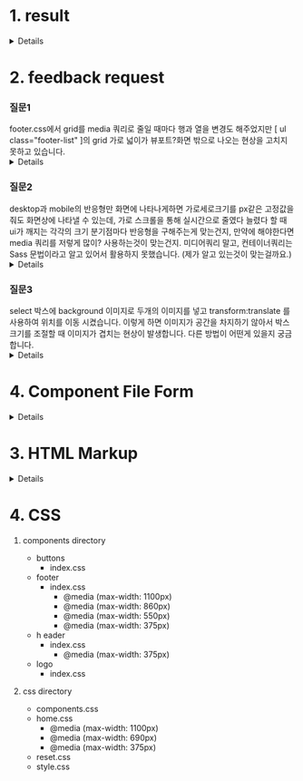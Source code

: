 <h1>1. result</h1>
<details>

<img src="https://github.com/Taewook1212/home-work/assets/147236247/329e54cb-2768-4b75-84d2-720746a1becf.gif" width="700" height="400"/>

* Desktiop  화면 width: 1600px / Mobile  화면 width: 375px 
<img src="https://github.com/Taewook1212/home-work/assets/147236247/3411535a-ceed-4a5e-af8e-f5eedaf6a7de" width="700" height="700"/>
<img src="https://github.com/Taewook1212/home-work/assets/147236247/42467faa-3a8e-49d7-942c-93b22ad24d13" width="200" height="800"/>

</details>
<h1>2. feedback request</h1>

<h3>질문1</h3> footer.css에서 grid를 media 쿼리로 줄일 때마다 행과 열을 변경도 해주었지만 [ ul class="footer-list" ]의 grid 가로 넓이가 뷰포트?화면 밖으로 나오는 현상을 고치지 못하고 있습니다.                 
<details><img src="https://github.com/Taewook1212/home-work/assets/147236247/dc614450-ff8b-4560-8e0c-a2f4e4242521"width="400" height="600"/>   </details>


 <h3>질문2</h3>  desktop과 mobile의 반응형만 화면에 나타나게하면 가로세로크기를 px같은 고정값을 줘도 화면상에 나타낼 수 있는데, 
 가로 스크롤을 통해 실시간으로 줄였다 늘렸다 할 때  ui가 깨지는 각각의 크기 분기점마다 반응형을 구해주는게 맞는건지, 만약에 해야한다면 media 쿼리를 저렇게 많이? 사용하는것이 맞는건지.
 미디어쿼리 말고, 컨테이너쿼리는 Sass 문법이라고 알고 있어서 활용하지 못했습니다. (제가 알고 있는것이 맞는걸까요.)
 
<details>
 <img src="https://github.com/Taewook1212/home-work/assets/147236247/1d80fa94-8f48-4bd0-b8a3-75be6d555be5"/></details>



 <h3>질문3</h3> select 박스에 background 이미지로 두개의 이미지를 넣고 transform:translate 를 사용하여 위치를 이동 시켰습니다. 이렇게 하면 이미지가 공간을 차지하기 않아서 박스 크기를 조절할 때 이미지가 겹치는 현상이 발생합니다. 다른 방법이 어떤게 있을지 궁금합니다.
 <details>
  <img src="https://github.com/Taewook1212/home-work/assets/147236247/d4f7cf31-f42d-4b6a-aa56-9eebd4a6b079"/>
</details>

<h1>4. Component File Form</h1>
 <details>
  <img src="https://github.com/Taewook1212/home-work/assets/147236247/f52908d4-d371-4f78-a4cc-6b1e6bc16450"/>
  <img src="https://github.com/Taewook1212/home-work/assets/147236247/3fecbc99-26f2-44bc-a1e6-86852ac9b495"/>
</details>
<h1>3. HTML Markup</h1>
 <details>
  <center><img src="https://github.com/Taewook1212/home-work/assets/147236247/a29d43c6-c1db-4e31-aa96-54680bf836ae.png" width="500" height="500"/></center>
<img src="https://github.com/Taewook1212/home-work/assets/147236247/379dd010-4f17-4ecc-82e7-cfc7a01dab74" width="500" height="500"/> 
 </details>



<h1>4. CSS</h1>

  1. components directory
     * buttons
       - index.css
     * footer
       - index.css
         - @media (max-width: 1100px)
         - @media (max-width: 860px)
         - @media (max-width: 550px)
         - @media (max-width: 375px)
     * h eader
       - index.css
         - @media (max-width: 375px)
     * logo
       - index.css
   
  2. css directory
     - components.css
     - home.css
       - @media (max-width: 1100px)
       - @media (max-width: 690px)
       - @media (max-width: 375px)
     - reset.css
     - style.css
